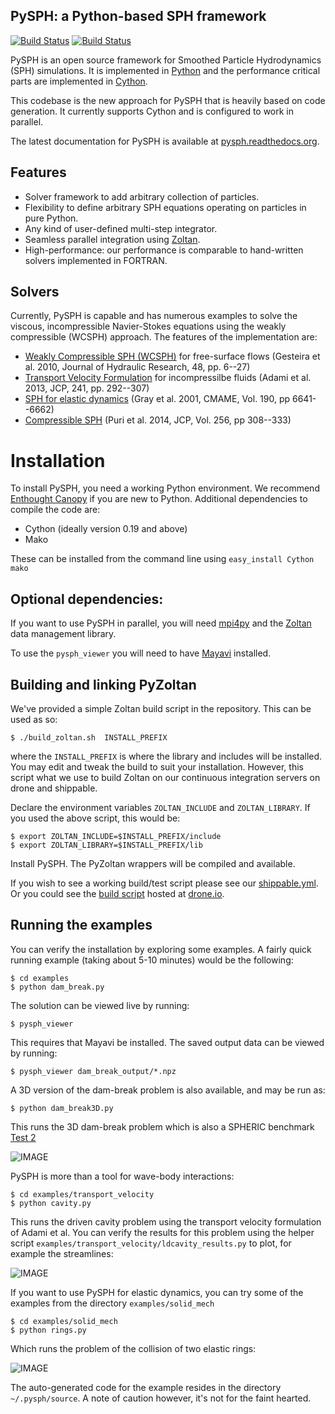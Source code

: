PySPH: a Python-based SPH framework
-------------------------------------
[![Build Status](https://api.shippable.com/projects/540e849c3479c5ea8f9f030e/badge?branchName=master)](https://app.shippable.com/projects/540e849c3479c5ea8f9f030e/builds/latest)
[![Build Status](https://drone.io/bitbucket.org/pysph/pysph/status.png)](https://drone.io/bitbucket.org/pysph/pysph/latest)


PySPH is an open source framework for Smoothed Particle Hydrodynamics
(SPH) simulations.   It is implemented in
[Python](http://www.python.org) and the performance
critical parts are implemented in [Cython](http://www.cython.org).

This codebase is the new approach for PySPH that is heavily based on
code generation. It currently supports Cython and is configured to
work in parallel.

The latest documentation for PySPH is available at [pysph.readthedocs.org](http://pysph.readthedocs.org).

Features
---------

  - Solver framework to add arbitrary collection of particles.
  - Flexibility to define arbitrary SPH equations operating on particles in pure Python.
  - Any kind of user-defined multi-step integrator.
  - Seamless parallel integration using [Zoltan](http://www.cs.sandia.gov/zoltan/).
  - High-performance: our performance is comparable to hand-written solvers implemented in FORTRAN.

Solvers
---------

Currently, PySPH is capable and has numerous examples to solve the
viscous, incompressible Navier-Stokes equations using the weakly
compressible (WCSPH) approach. The features of the implementation are:

  - [Weakly Compressible SPH (WCSPH)](http://www.tandfonline.com/doi/abs/10.1080/00221686.2010.9641250) for free-surface flows (Gesteira et al. 2010, Journal of Hydraulic Research, 48, pp. 6--27)
  - [Transport Velocity Formulation](http://dx.doi.org/10.1016/j.jcp.2013.01.043) for incompressilbe fluids (Adami et al. 2013, JCP, 241, pp. 292--307)
  - [SPH for elastic dynamics](http://dx.doi.org/10.1016/S0045-7825(01)00254-7) (Gray et al. 2001, CMAME, Vol. 190, pp 6641--6662)
  - [Compressible SPH](http://dx.doi.org/10.1016/j.jcp.2013.08.060) (Puri et al. 2014, JCP, Vol. 256, pp 308--333)

Installation
=============

To install PySPH, you need a working Python environment. We recommend
[Enthought Canopy](https://www.enthought.com/products/canopy/) if you
are new to Python. Additional dependencies to compile the code are:

  - Cython (ideally version 0.19 and above)
  - Mako

These can be installed from the command line using `easy_install Cython mako`

Optional dependencies:
-----------------------

If you want to use PySPH in parallel, you will need
[mpi4py](http://mpi4py.scipy.org/) and the
[Zoltan](http://www.cs.sandia.gov/zoltan/) data management library.

To use the `pysph_viewer` you will need to have
[Mayavi](http://code.enthought.com/projects/mayavi) installed.

Building and linking PyZoltan
-------------------------------

We've provided a simple Zoltan build script in the repository.  This can
be used as so:

    $ ./build_zoltan.sh  INSTALL_PREFIX

where the `INSTALL_PREFIX` is where the library and includes will be
installed.  You may edit and tweak the build to suit your installation.
However, this script  what we use to build Zoltan on our continuous
integration servers on drone and shippable.

Declare the environment variables `ZOLTAN_INCLUDE` and `ZOLTAN_LIBRARY`. If
you used the above script, this would be:

    $ export ZOLTAN_INCLUDE=$INSTALL_PREFIX/include
    $ export ZOLTAN_LIBRARY=$INSTALL_PREFIX/lib

Install PySPH. The PyZoltan wrappers will be compiled and available.

If you wish to see a working build/test script please see our
[shippable.yml](https://bitbucket.org/pysph/pysph/src/master/shippable.yml).
Or you could see the [build script](https://drone.io/bitbucket.org/pysph/pysph/admin)
hosted at [drone.io](http://drone.io).


Running the examples
---------------------

You can verify the installation by exploring some examples.  A fairly quick
running example (taking about 5-10 minutes) would be the following:

    $ cd examples
    $ python dam_break.py

The solution can be viewed live by running:

    $ pysph_viewer

This requires that Mayavi be installed.  The saved output data can be viewed
by running:

    $ pysph_viewer dam_break_output/*.npz

A 3D version of the dam-break problem is also available, and may be run as:

    $ python dam_break3D.py

This runs the 3D dam-break problem which is also a SPHERIC benchmark [Test 2](https://wiki.manchester.ac.uk/spheric/index.php/Test2)

![IMAGE](https://bitbucket.org/pysph/pysph/raw/master/docs/Images/db3d.png)

PySPH is more than a tool for wave-body interactions:

    $ cd examples/transport_velocity
    $ python cavity.py

This runs the driven cavity problem using the transport velocity
formulation of Adami et al. You can verify the results for this
problem using the helper script
`examples/transport_velocity/ldcavity_results.py` to plot, for example
the streamlines:

![IMAGE](https://bitbucket.org/pysph/pysph/raw/master/docs/Images/ldc-streamlines.png)

If you want to use PySPH for elastic dynamics, you can try some of the
examples from the directory `examples/solid_mech`

    $ cd examples/solid_mech
    $ python rings.py

Which runs the problem of the collision of two elastic rings:

![IMAGE](https://bitbucket.org/pysph/pysph/raw/master/docs/Images/rings-collision.png)

The auto-generated code for the example resides in the directory
`~/.pysph/source`. A note of caution however, it's not for the faint
hearted.
